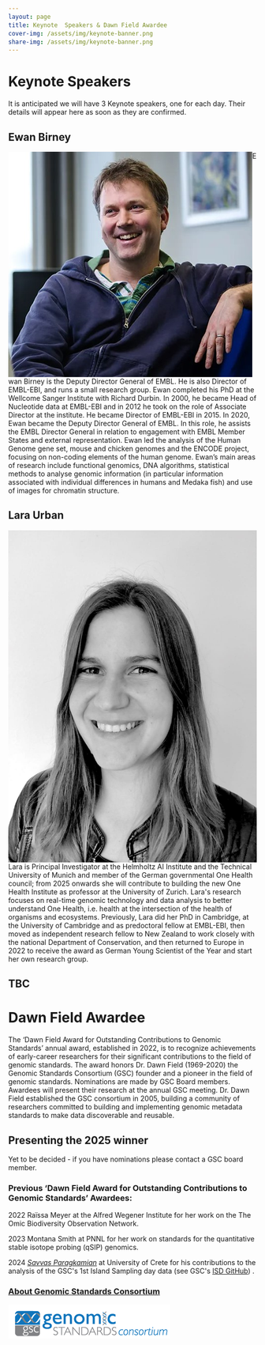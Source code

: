 ```yaml
---
layout: page
title: Keynote  Speakers & Dawn Field Awardee
cover-img: /assets/img/keynote-banner.png
share-img: /assets/img/keynote-banner.png
---
```


# Keynote Speakers

It is anticipated we will have 3 Keynote speakers, one for each day. Their details will appear here as soon as they are confirmed.

## Ewan Birney

<img align="left" src="/assets/img/Ewan_Birney.jpg">
Ewan Birney is the Deputy Director General of EMBL. He is also Director of EMBL-EBI, and runs a small research group.
Ewan completed his PhD at the Wellcome Sanger Institute with Richard Durbin. In 2000, he became Head of Nucleotide data at EMBL-EBI and in 2012 he took on the role of Associate Director at the institute. He became Director of EMBL-EBI in 2015. In 2020, Ewan became the Deputy Director General of EMBL. In this role, he assists the EMBL Director General in relation to engagement with EMBL Member States and external representation. 
Ewan led the analysis of the Human Genome gene set, mouse and chicken genomes and the ENCODE project, focusing on non-coding elements of the human genome. Ewan’s main areas of research include functional genomics, DNA algorithms, statistical methods to analyse genomic information (in particular information associated with individual differences in humans and Medaka fish) and use of images for chromatin structure.

## Lara Urban
<img align="left" src="/assets/img/Lara_Urban.jpg">
Lara is Principal Investigator at the Helmholtz AI Institute and the Technical University of Munich and member of the German governmental One Health council; from 2025 onwards she will contribute to building the new One Health Institute as professor at the University of Zurich. 
Lara's research focuses on real-time genomic technology and data analysis to better understand One Health, i.e. health at the intersection of the health of organisms and ecosystems. Previously, Lara did her PhD in Cambridge, at the University of Cambridge and as predoctoral fellow at EMBL-EBI, then moved as independent research fellow to New Zealand to work closely with the national Department of Conservation, and then returned to Europe in 2022 to receive the award as German Young Scientist of the Year and start her own research group.

## TBC



# Dawn Field Awardee 

The ‘Dawn Field Award for Outstanding Contributions to Genomic Standards’ annual award, established in 2022, is to recognize achievements of early-career researchers for their significant contributions to the field of genomic standards. The award honors Dr. Dawn Field (1969-2020) the Genomic Standards Consortium (GSC) founder and a pioneer in the field of genomic standards. Nominations are made by GSC Board members. Awardees will present their research at the annual GSC meeting. Dr. Dawn Field established the GSC consortium in 2005, building a community of researchers committed to building and implementing genomic metadata standards to make data discoverable and reusable. 

## Presenting the 2025 winner

Yet to be decided - if you have nominations please contact a GSC board member.


### Previous ‘Dawn Field Award for Outstanding Contributions to Genomic Standards’ Awardees:

2022
Raïssa Meyer at the Alfred Wegener Institute for her work on the The Omic Biodiversity Observation Network.

2023
Montana Smith at PNNL for her work on standards for the quantitative stable isotope probing (qSIP) genomics.

2024 
*[Savvas Paragkamian](https://www.linkedin.com/in/savvas-paragkamian-741538182)* at University of Crete for his contributions to the analysis of the GSC's 1st Island Sampling day data (see GSC's [ISD GitHub](https://github.com/GenomicsStandardsConsortium/ISD)) .



### [About Genomic Standards Consortium](https://www.gensc.org/)
![GenSC logo](../assets/img/gsc_logo_sml.png)








